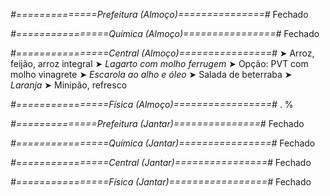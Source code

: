 
*#==============Prefeitura (Almoço)===============#*
Fechado

*#================Química (Almoço)================#*
Fechado

*#================Central (Almoço)================#*
➤ Arroz, feijão, arroz integral
➤ *Lagarto com molho ferrugem*
➤ Opção: PVT com molho vinagrete
➤ *Escarola ao alho e óleo*
➤ Salada de beterraba
➤ *Laranja*
➤ Minipão, refresco

*#================Física (Almoço)=================#*
.
%

*#==============Prefeitura (Jantar)===============#*
Fechado

*#================Química (Jantar)================#*
Fechado

*#================Central (Jantar)================#*
Fechado

*#================Física (Jantar)=================#*
Fechado
